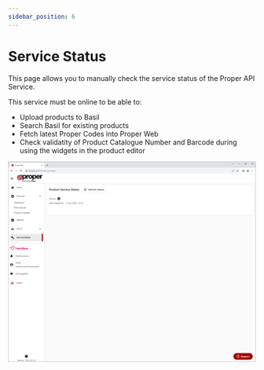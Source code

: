 ```yaml
---
sidebar_position: 6
---
```


# Service Status
This page allows you to manually check the service status of the Proper API Service.

This service must be online to be able to:
- Upload products to Basil
- Search Basil for existing products
- Fetch latest Proper Codes into Proper Web
- Check validatity of Product Catalogue Number and Barcode during using the widgets in the product editor

![Service Status](../static/img/pages/service-status/pw_service_status_page.png)
